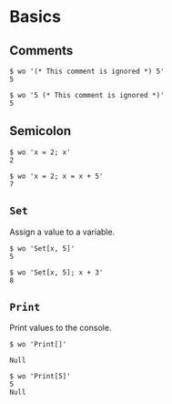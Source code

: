# Basics

## Comments

```scrut
$ wo '(* This comment is ignored *) 5'
5
```

```scrut
$ wo '5 (* This comment is ignored *)'
5
```


## Semicolon

```scrut
$ wo 'x = 2; x'
2
```

```scrut
$ wo 'x = 2; x = x + 5'
7
```


## `Set`

Assign a value to a variable.

```scrut
$ wo 'Set[x, 5]'
5
```

```scrut
$ wo 'Set[x, 5]; x + 3'
8
```


## `Print`

Print values to the console.

```scrut
$ wo 'Print[]'

Null
```

```scrut
$ wo 'Print[5]'
5
Null
```
